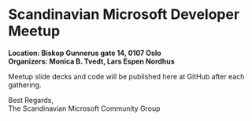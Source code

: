 # Scandinavian Microsoft Developer Meetup
**Location: Biskop Gunnerus gate 14, 0107 Oslo**  
**Organizers: Monica B. Tvedt, Lars Espen Nordhus**

Meetup slide decks and code will be published here at GitHub after each gathering.


Best Regards,  
The Scandinavian Microsoft Community Group
